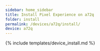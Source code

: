 ```yaml
---
sidebar: home_sidebar
title: Install Pixel Experience on a72q
folder: install
permalink: /devices/a72q/install/
device: a72q
---
```

{% include templates/device_install.md %}
